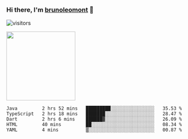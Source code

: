 ### Hi there, I'm [brunoleomont](https://www.linkedin.com/in/brunoleomont/) 👋

![visitors](https://visitor-badge.glitch.me/badge?page_id=page.id)

<img height="180em" src="https://github-readme-stats.vercel.app/api?username=brunoleomont&show_icons=true&hide_border=true&&count_private=true&include_all_commits=true" />

<!--START_SECTION:waka-->
```text
Java         2 hrs 52 mins   █████████░░░░░░░░░░░░░░░░   35.53 % 
TypeScript   2 hrs 18 mins   ███████░░░░░░░░░░░░░░░░░░   28.47 % 
Dart         2 hrs 6 mins    ██████▓░░░░░░░░░░░░░░░░░░   26.09 % 
HTML         40 mins         ██░░░░░░░░░░░░░░░░░░░░░░░   08.34 % 
YAML         4 mins          ▒░░░░░░░░░░░░░░░░░░░░░░░░   00.87 % 
```
<!--END_SECTION:waka-->

<!--
**brunoleomont/brunoleomont** is a ✨ _special_ ✨ repository because its `README.md` (this file) appears on your GitHub profile.

Here are some ideas to get you started:

- 🔭 I’m currently working on ...
- 🌱 I’m currently learning ...
- 👯 I’m looking to collaborate on ...
- 🤔 I’m looking for help with ...
- 💬 Ask me about ...
- 📫 How to reach me: ...
- 😄 Pronouns: ...
- ⚡ Fun fact: ...
-->
